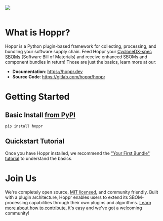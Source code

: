 <img src="https://gitlab.com/hoppr/hoppr/-/raw/dev/media/hoppr-repo-banner.png" />
<br />
<br />

# What is Hoppr?

Hoppr is a Python plugin-based framework for collecting, processing, and bundling your software supply chain.
Feed Hoppr your [CycloneDX-spec SBOMs](https://cyclonedx.org/specification/overview/) (Software Bill of Materials) and receive enhanced SBOMs and component bundles in return!  Those are just the basics, learn more at our:

- **Documentation**: <https://hoppr.dev>
- **Source Code**: <https://gitlab.com/hoppr/hoppr>

# Getting Started

## Basic Install [from PyPI](https://pypi.org/project/hoppr/)

```
pip install hoppr
```

## Quickstart Tutorial

Once you have Hoppr installed, we recommend the ["Your First Bundle" tutorial](https://hoppr.dev/docs/using-hoppr/tutorials/your-first-bundle) to understand the basics.

# Join Us

We're completely open source, [MIT licensed](LICENSE), and community friendly. Built with a plugin architecture, Hoppr enables users to extend its SBOM-processing capabilities through their own plugins and algorithms.
[Learn more about how to contribute](https://hoppr.dev/docs/development/contributing/guide), it's easy and we've got
a welcoming community!
